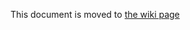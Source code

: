 This document is moved to [the wiki page](https://github.com/wenyan-lang/wenyan/wiki/Error-Handling)